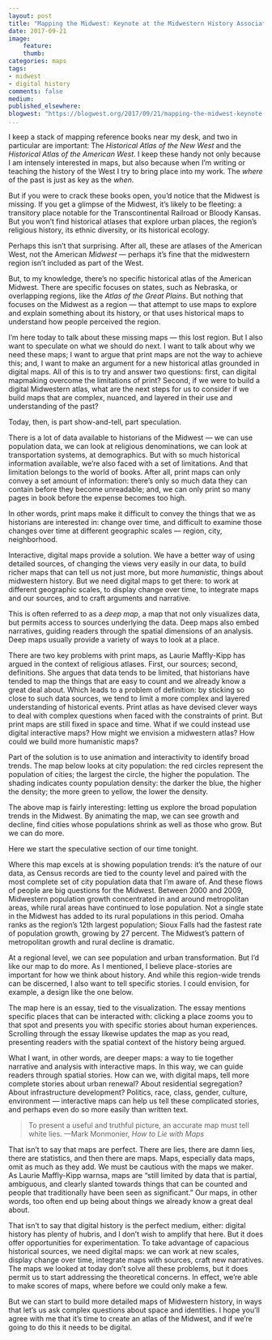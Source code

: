 ```yaml
---
layout: post
title: "Mapping the Midwest: Keynote at the Midwestern History Association"
date: 2017-09-21
image:
    feature:
    thumb:
categories: maps 
tags:
- midwest
- digital history
comments: false
medium:
published_elsewhere:
blogwest: "https://blogwest.org/2017/09/21/mapping-the-midwest-keynote-at-the-midwestern-history-association/"
...
```


I keep a stack of mapping reference books near my desk, and two in particular are important: The *Historical Atlas of the New West* and the *Historical Atlas of the American West*. I keep these handy not only because I am intensely interested in maps, but also because when I’m writing or teaching the history of the West I try to bring place into my work. The *where* of the past is just as key as the *when*.

But if you were to crack these books open, you’d notice that the Midwest is missing. If you get a glimpse of the Midwest, it’s likely to be fleeting: a transitory place notable for the Transcontinental Railroad or Bloody Kansas. But you won’t find historical atlases that explore urban places, the region’s religious history, its ethnic diversity, or its historical ecology.

Perhaps this isn’t that surprising. After all, these are atlases of the American West, not the American *Midwest* — perhaps it’s fine that the midwestern region isn’t included as part of the West.

But, to my knowledge, there’s no specific historical atlas of the American Midwest. There are specific focuses on states, such as Nebraska, or overlapping regions, like the *Atlas of the Great Plains*. But nothing that focuses on the Midwest as a region — that attempt to use maps to explore and explain something about its history, or that uses historical maps to understand how people perceived the region.

I’m here today to talk about these missing maps — this lost region. But I also want to speculate on what we should do next. I want to talk about why we need these maps; I want to argue that print maps are not the way to achieve this; and, I want to make an argument for a new historical atlas grounded in digital maps. All of this is to try and answer two questions: first, can digital mapmaking overcome the limitations of print? Second, if we were to build a digital Midwestern atlas, what are the next steps for us to consider if we build maps that are complex, nuanced, and layered in their use and understanding of the past?

Today, then, is part show-and-tell, part speculation.

There is a lot of data available to historians of the Midwest — we can use population data, we can look at religious denominations, we can look at transportation systems, at demographics. But with so much historical information available, we’re also faced with a set of limitations. And that limitation belongs to the world of books. After all, print maps can only convey a set amount of information: there’s only so much data they can contain before they become unreadable; and, we can only print so many pages in book before the expense becomes too high.

In other words, print maps make it difficult to convey the things that we as historians are interested in: change over time, and difficult to examine those changes over time at different geographic scales — region, city, neighborhood.

Interactive, digital maps provide a solution. We have a better way of using detailed sources, of changing the views very easily in our data, to build richer maps that can tell us not just more, but more *humanistic*, things about midwestern history. But we need digital maps to get there: to work at different geographic scales, to display change over time, to integrate maps and our sources, and to craft arguments and narrative.

This is often referred to as a *deep map*, a map that not only visualizes data, but permits access to sources underlying the data. Deep maps also embed narratives, guiding readers through the spatial dimensions of an analysis. Deep maps usually provide a variety of ways to look at a place.

There are two key problems with print maps, as Laurie Maffly-Kipp has argued in the context of religious atlases. First, our sources; second, definitions. She argues that data tends to be limited, that historians have tended to map the things that are easy to count and we already know a great deal about. Which leads to a problem of definition: by sticking so close to such data sources, we tend to limit a more complex and layered understanding of historical events. Print atlas as have devised clever ways to deal with complex questions when faced with the constraints of print. But print maps are still fixed in space and time. What if we could instead use digital interactive maps? How might we envision a midwestern atlas? How could we build more humanistic maps?

Part of the solution is to use animation and interactivity to identify broad trends. The map below looks at city population: the red circles represent the population of cities; the largest the circle, the higher the population. The shading indicates county population density: the darker the blue, the higher the density; the more green to yellow, the lower the density.

The above map is fairly interesting: letting us explore the broad population trends in the Midwest. By animating the map, we can see growth and decline, find cities whose populations shrink as well as those who grow. But we can do more.

Here we start the speculative section of our time tonight.

Where this map excels at is showing population trends: it’s the nature of our data, as Census records are tied to the county level and paired with the most complete set of city population data that I’m aware of. And these flows of people are big questions for the Midwest. Between 2000 and 2009, Midwestern population growth concentrated in and around metropolitan areas, while rural areas have continued to lose population. Not a single state in the Midwest has added to its rural populations in this period. Omaha ranks as the region’s 12th largest population; Sioux Falls had the fastest rate of population growth, growing by 27 percent. The Midwest’s pattern of metropolitan growth and rural decline is dramatic.

At a regional level, we can see population and urban transformation. But I’d like our map to do more. As I mentioned, I believe place-stories are important for how we think about history. And while this region-wide trends can be discerned, I also want to tell specific stories. I could envision, for example, a design like the one below.

The map here is an essay, tied to the visualization. The essay mentions specific places that can be interacted with: clicking a place zooms you to that spot and presents you with specific stories about human experiences. Scrolling through the essay likewise updates the map as you read, presenting readers with the spatial context of the history being argued.

What I want, in other words, are deeper maps: a way to tie together narrative and analysis with interactive maps. In this way, we can guide readers through spatial stories. How can we, with digital maps, tell more complete stories about urban renewal? About residential segregation? About infrastructure development? Politics, race, class, gender, culture, environment — interactive maps can help us tell these complicated stories, and perhaps even do so more easily than written text.

> To present a useful and truthful picture, an accurate map must tell white lies. —Mark Monmonier, *How to Lie with Maps*

That isn’t to say that maps are perfect. There are lies, there are damn lies, there are statistics, and then there are maps. Maps, especially data maps, omit as much as they add. We must be cautious with the maps we maker. As Laurie Maffly-Kipp warnsa, maps are “still limited by data that is partial, ambiguous, and clearly slanted towards things that can be counted and people that traditionally have been seen as significant.” Our maps, in other words, too often end up being about things we already know a great deal about.

That isn’t to say that digital history is the perfect medium, either: digital history has plenty of hubris, and I don’t wish to amplify that here. But it does offer opportunities for experimentation. To take advantage of capacious historical sources, we need digital maps: we can work at new scales, display change over time, integrate maps with sources, craft new narratives. The maps we looked at today don’t solve all these problems, but it does permit us to start addressing the theoretical concerns. In effect, we’re able to make scores of maps, where before we could only make a few.

But we can start to build more detailed maps of Midwestern history, in ways that let’s us ask complex questions about space and identities. I hope you’ll agree with me that it’s time to create an atlas of the Midwest, and if we’re going to do this it needs to be digital.
